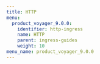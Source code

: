 ```yaml
---
title: HTTP
menu:
  product_voyager_9.0.0:
    identifier: http-ingress
    name: HTTP
    parent: ingress-guides
    weight: 10
menu_name: product_voyager_9.0.0
---
```


